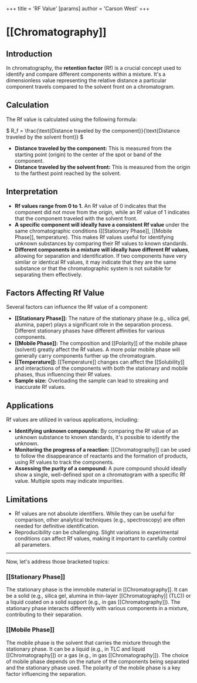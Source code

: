 +++
 title = 'RF Value'
[params]
	author = 'Carson West'
+++
# [[Chromatography]]
## Introduction

In chromatography, the **retention factor** (Rf) is a crucial concept used to identify and compare different components within a mixture. It's a dimensionless value representing the relative distance a particular component travels compared to the solvent front on a chromatogram.

## Calculation

The Rf value is calculated using the following formula:

 $ R_f = \frac{\text{Distance traveled by the component}}{\text{Distance traveled by the solvent front}} $ 

* **Distance traveled by the component:**  This is measured from the starting point (origin) to the center of the spot or band of the component.
* **Distance traveled by the solvent front:** This is measured from the origin to the farthest point reached by the solvent.

## Interpretation

* **Rf values range from 0 to 1.**  An Rf value of 0 indicates that the component did not move from the origin, while an Rf value of 1 indicates that the component traveled with the solvent front.
* **A specific component will ideally have a consistent Rf value** under the same chromatographic conditions ([[Stationary Phase]], [[Mobile Phase]], temperature).  This makes Rf values useful for identifying unknown substances by comparing their Rf values to known standards.
* **Different components in a mixture will ideally have different Rf values**, allowing for separation and identification.  If two components have very similar or identical Rf values, it may indicate that they are the same substance or that the chromatographic system is not suitable for separating them effectively.


## Factors Affecting Rf Value

Several factors can influence the Rf value of a component:

* **[[Stationary Phase]]:** The nature of the stationary phase (e.g., silica gel, alumina, paper) plays a significant role in the separation process.  Different stationary phases have different affinities for various components.
* **[[Mobile Phase]]:** The composition and [[Polarity]] of the mobile phase (solvent) greatly affect the Rf values. A more polar mobile phase will generally carry components further up the chromatogram.
* **[[Temperature]]:**  [[Temperature]] changes can affect the [[Solubility]] and interactions of the components with both the stationary and mobile phases, thus influencing their Rf values.
* **Sample size:** Overloading the sample can lead to streaking and inaccurate Rf values.


## Applications

Rf values are utilized in various applications, including:

* **Identifying unknown compounds:** By comparing the Rf value of an unknown substance to known standards, it's possible to identify the unknown.
* **Monitoring the progress of a reaction:** [[Chromatography]] can be used to follow the disappearance of reactants and the formation of products, using Rf values to track the components.
* **Assessing the purity of a compound:**  A pure compound should ideally show a single, well-defined spot on a chromatogram with a specific Rf value. Multiple spots may indicate impurities.


## Limitations

* Rf values are not absolute identifiers.  While they can be useful for comparison, other analytical techniques (e.g., spectroscopy) are often needed for definitive identification.
* Reproducibility can be challenging.  Slight variations in experimental conditions can affect Rf values, making it important to carefully control all parameters.

---


Now, let's address those bracketed topics:


### [[Stationary Phase]]

The stationary phase is the immobile material in [[Chromatography]]. It can be a solid (e.g., silica gel, alumina in thin-layer [[Chromatography]] (TLC)) or a liquid coated on a solid support (e.g., in gas [[Chromatography]]).  The stationary phase interacts differently with various components in a mixture, contributing to their separation.


### [[Mobile Phase]]

The mobile phase is the solvent that carries the mixture through the stationary phase. It can be a liquid (e.g., in TLC and liquid [[Chromatography]]) or a gas (e.g., in gas [[Chromatography]]). The choice of mobile phase depends on the nature of the components being separated and the stationary phase used.  The polarity of the mobile phase is a key factor influencing the separation.
